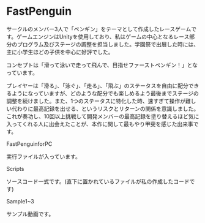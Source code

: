 # FastPenguin
サークルのメンバー3人で「ペンギン」をテーマとして作成したレースゲームです。ゲームエンジンはUnityを使用しており、私はゲームの中心となるレース部分のプログラム及びステージの調整を担当しました。学園祭で出展した時には、主に小学生ほどの子供を中心に好評でした。

コンセプトは「滑って泳いで走って飛んで、目指せファーストペンギン！」となっています。

プレイヤーは「滑る」、「泳ぐ」、「走る」、「飛ぶ」のステータスを自由に配分できるようになっていますが、どのような配分でも楽しめるよう最後までステージの調整を続けました。また、1つのステータスに特化した時、速すぎて操作が難しい代わりに最高記録を出せる、というリスクとリターンの関係を意識しました。これが奏功し、10回以上挑戦して開発メンバーの最高記録を塗り替えるほど気に入ってくれる人に出会えたことが、本作に関して最もやり甲斐を感じた出来事です。

FastPenguinforPC

実行ファイルが入っています。

Scripts

ソースコード一式です。(直下に置かれているファイルが私の作成したコードです)

Sample1~3

サンプル動画です。